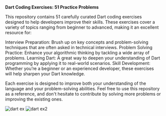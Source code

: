**Dart Coding Exercises: 51 Practice Problems**

This repository contains 51 carefully curated Dart coding exercises designed to help developers improve their skills. These exercises cover a variety of topics ranging from beginner to advanced, making it an excellent resource for:

Interview Preparation: Brush up on key concepts and problem-solving techniques that are often asked in technical interviews.
Problem Solving Practice: Enhance your algorithmic thinking by tackling a wide array of problems.
Learning Dart: A great way to deepen your understanding of Dart programming by applying it to real-world scenarios.
Skill Development: Whether you’re a beginner or an experienced developer, these exercises will help sharpen your Dart knowledge.

Each exercise is designed to improve both your understanding of the language and your problem-solving abilities. Feel free to use this repository as a reference, and don't hesitate to contribute by solving more problems or improving the existing ones.

![dart ex](https://github.com/user-attachments/assets/0e446a26-ac45-438a-bfd8-28b4779f0a8b)
![dart ex2](https://github.com/user-attachments/assets/1bfd926e-d97a-42aa-b008-67f6052bd4d2)

